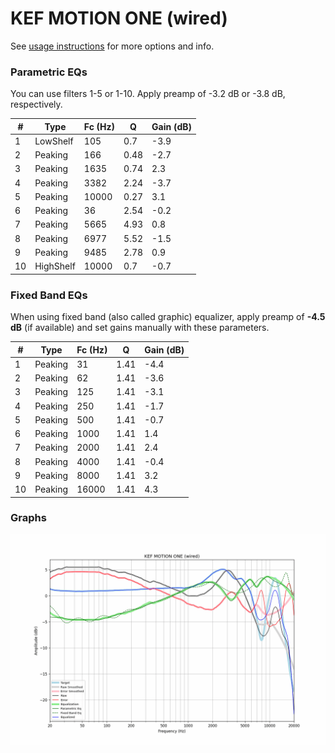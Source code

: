 # KEF MOTION ONE (wired)
See [usage instructions](https://github.com/jaakkopasanen/AutoEq#usage) for more options and info.

### Parametric EQs
You can use filters 1-5 or 1-10. Apply preamp of -3.2 dB or -3.8 dB, respectively.

|   # | Type      |   Fc (Hz) |    Q |   Gain (dB) |
|-----|-----------|-----------|------|-------------|
|   1 | LowShelf  |       105 | 0.7  |        -3.9 |
|   2 | Peaking   |       166 | 0.48 |        -2.7 |
|   3 | Peaking   |      1635 | 0.74 |         2.3 |
|   4 | Peaking   |      3382 | 2.24 |        -3.7 |
|   5 | Peaking   |     10000 | 0.27 |         3.1 |
|   6 | Peaking   |        36 | 2.54 |        -0.2 |
|   7 | Peaking   |      5665 | 4.93 |         0.8 |
|   8 | Peaking   |      6977 | 5.52 |        -1.5 |
|   9 | Peaking   |      9485 | 2.78 |         0.9 |
|  10 | HighShelf |     10000 | 0.7  |        -0.7 |

### Fixed Band EQs
When using fixed band (also called graphic) equalizer, apply preamp of **-4.5 dB** (if available) and set gains manually with these parameters.

|   # | Type    |   Fc (Hz) |    Q |   Gain (dB) |
|-----|---------|-----------|------|-------------|
|   1 | Peaking |        31 | 1.41 |        -4.4 |
|   2 | Peaking |        62 | 1.41 |        -3.6 |
|   3 | Peaking |       125 | 1.41 |        -3.1 |
|   4 | Peaking |       250 | 1.41 |        -1.7 |
|   5 | Peaking |       500 | 1.41 |        -0.7 |
|   6 | Peaking |      1000 | 1.41 |         1.4 |
|   7 | Peaking |      2000 | 1.41 |         2.4 |
|   8 | Peaking |      4000 | 1.41 |        -0.4 |
|   9 | Peaking |      8000 | 1.41 |         3.2 |
|  10 | Peaking |     16000 | 1.41 |         4.3 |

### Graphs
![](./KEF%20MOTION%20ONE%20(wired).png)
